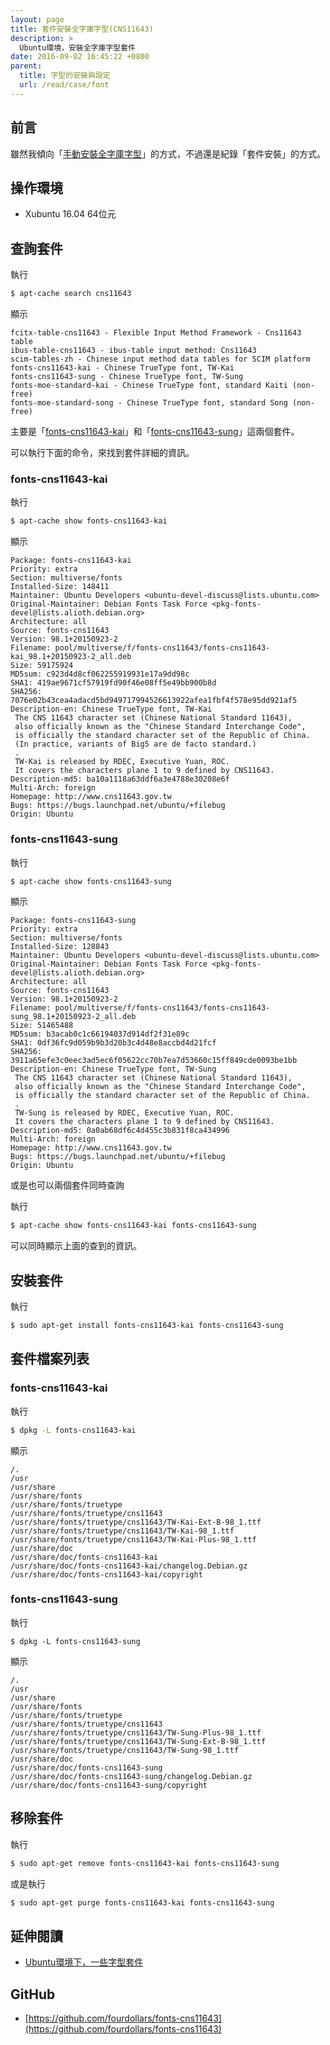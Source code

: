 ```yaml
---
layout: page
title: 套件安裝全字庫字型(CNS11643)
description: >
  Ubuntu環境，安裝全字庫字型套件
date: 2016-09-02 16:45:22 +0800
parent:
  title: 字型的安裝與設定
  url: /read/case/font
---
```


## 前言

雖然我傾向「[手動安裝全字庫字型](/book-ubuntu-qna/read/case/font/cns11643/install.html)」的方式，不過還是紀錄「套件安裝」的方式。

## 操作環境

* Xubuntu 16.04 64位元


## 查詢套件

執行

``` sh
$ apt-cache search cns11643
```

顯示

```
fcitx-table-cns11643 - Flexible Input Method Framework - Cns11643 table
ibus-table-cns11643 - ibus-table input method: Cns11643
scim-tables-zh - Chinese input method data tables for SCIM platform
fonts-cns11643-kai - Chinese TrueType font, TW-Kai
fonts-cns11643-sung - Chinese TrueType font, TW-Sung
fonts-moe-standard-kai - Chinese TrueType font, standard Kaiti (non-free)
fonts-moe-standard-song - Chinese TrueType font, standard Song (non-free)
```

主要是「[fonts-cns11643-kai](http://packages.ubuntu.com/xenial/fonts-cns11643-kai)」和「[fonts-cns11643-sung](http://packages.ubuntu.com/xenial/fonts-cns11643-sung)」這兩個套件。

可以執行下面的命令，來找到套件詳細的資訊。

### fonts-cns11643-kai

執行

``` sh
$ apt-cache show fonts-cns11643-kai
```

顯示

```
Package: fonts-cns11643-kai
Priority: extra
Section: multiverse/fonts
Installed-Size: 148411
Maintainer: Ubuntu Developers <ubuntu-devel-discuss@lists.ubuntu.com>
Original-Maintainer: Debian Fonts Task Force <pkg-fonts-devel@lists.alioth.debian.org>
Architecture: all
Source: fonts-cns11643
Version: 98.1+20150923-2
Filename: pool/multiverse/f/fonts-cns11643/fonts-cns11643-kai_98.1+20150923-2_all.deb
Size: 59175924
MD5sum: c923d4d8cf062255919931e17a9dd98c
SHA1: 419ae9671cf57919fd90f46e08ff5e49bb900b8d
SHA256: 7076e02b43cea4adacd5bd949717994526613922afea1fbf4f578e95dd921af5
Description-en: Chinese TrueType font, TW-Kai
 The CNS 11643 character set (Chinese National Standard 11643),
 also officially known as the "Chinese Standard Interchange Code",
 is officially the standard character set of the Republic of China.
 (In practice, variants of Big5 are de facto standard.)
 .
 TW-Kai is released by RDEC, Executive Yuan, ROC.
 It covers the characters plane 1 to 9 defined by CNS11643.
Description-md5: ba10a1118a63ddf6a3e4788e30208e6f
Multi-Arch: foreign
Homepage: http://www.cns11643.gov.tw
Bugs: https://bugs.launchpad.net/ubuntu/+filebug
Origin: Ubuntu

```

### fonts-cns11643-sung

執行

``` sh
$ apt-cache show fonts-cns11643-sung
```

顯示

```
Package: fonts-cns11643-sung
Priority: extra
Section: multiverse/fonts
Installed-Size: 128843
Maintainer: Ubuntu Developers <ubuntu-devel-discuss@lists.ubuntu.com>
Original-Maintainer: Debian Fonts Task Force <pkg-fonts-devel@lists.alioth.debian.org>
Architecture: all
Source: fonts-cns11643
Version: 98.1+20150923-2
Filename: pool/multiverse/f/fonts-cns11643/fonts-cns11643-sung_98.1+20150923-2_all.deb
Size: 51465488
MD5sum: b3acab0c1c66194037d914df2f31e89c
SHA1: 0df36fc9d059b9b3d20b3c4d48e8accbd4d21fcf
SHA256: 3911a65efe3c0eec3ad5ec6f05622cc70b7ea7d53660c15ff849cde0093be1bb
Description-en: Chinese TrueType font, TW-Sung
 The CNS 11643 character set (Chinese National Standard 11643),
 also officially known as the "Chinese Standard Interchange Code",
 is officially the standard character set of the Republic of China.
 .
 TW-Sung is released by RDEC, Executive Yuan, ROC.
 It covers the characters plane 1 to 9 defined by CNS11643.
Description-md5: 0a0ab68df6c4d455c3b831f8ca434996
Multi-Arch: foreign
Homepage: http://www.cns11643.gov.tw
Bugs: https://bugs.launchpad.net/ubuntu/+filebug
Origin: Ubuntu
```

或是也可以兩個套件同時查詢

執行

``` sh
$ apt-cache show fonts-cns11643-kai fonts-cns11643-sung
```

可以同時顯示上面的查到的資訊。

## 安裝套件

執行

``` sh
$ sudo apt-get install fonts-cns11643-kai fonts-cns11643-sung
```

## 套件檔案列表

### fonts-cns11643-kai


執行

``` sh
$ dpkg -L fonts-cns11643-kai
```

顯示

```
/.
/usr
/usr/share
/usr/share/fonts
/usr/share/fonts/truetype
/usr/share/fonts/truetype/cns11643
/usr/share/fonts/truetype/cns11643/TW-Kai-Ext-B-98_1.ttf
/usr/share/fonts/truetype/cns11643/TW-Kai-98_1.ttf
/usr/share/fonts/truetype/cns11643/TW-Kai-Plus-98_1.ttf
/usr/share/doc
/usr/share/doc/fonts-cns11643-kai
/usr/share/doc/fonts-cns11643-kai/changelog.Debian.gz
/usr/share/doc/fonts-cns11643-kai/copyright
```


### fonts-cns11643-sung

執行

```
$ dpkg -L fonts-cns11643-sung
```

顯示

```
/.
/usr
/usr/share
/usr/share/fonts
/usr/share/fonts/truetype
/usr/share/fonts/truetype/cns11643
/usr/share/fonts/truetype/cns11643/TW-Sung-Plus-98_1.ttf
/usr/share/fonts/truetype/cns11643/TW-Sung-Ext-B-98_1.ttf
/usr/share/fonts/truetype/cns11643/TW-Sung-98_1.ttf
/usr/share/doc
/usr/share/doc/fonts-cns11643-sung
/usr/share/doc/fonts-cns11643-sung/changelog.Debian.gz
/usr/share/doc/fonts-cns11643-sung/copyright
```

## 移除套件

執行

``` sh
$ sudo apt-get remove fonts-cns11643-kai fonts-cns11643-sung
```

或是執行

``` sh
$ sudo apt-get purge fonts-cns11643-kai fonts-cns11643-sung
```


## 延伸閱讀

* [Ubuntu環境下，一些字型套件](https://samwhelp.github.io/book-ubuntu-basic-skill/book/content/font/font-package.html)


## GitHub

* [https://github.com/fourdollars/fonts-cns11643](https://github.com/fourdollars/fonts-cns11643)
